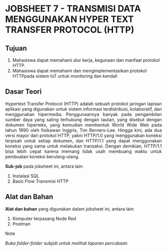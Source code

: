 # JOBSHEET 7 - TRANSMISI DATA MENGGUNAKAN HYPER TEXT TRANSFER PROTOCOL (HTTP)
## Tujuan
1) Mahasiswa dapat memahami alur kerja, kegunaan dan manfaat protokol HTTP.
2) Mahasiswa dapat memahami dan mengimplementasikan protokol HTTPpada sistem IoT untuk monitoring dan kendali


## Dasar Teori
<p align="justify">Hypertext Transfer Protocol (HTTP) adalah sebuah protokol jaringan lapisan aplikasi yang digunakan untuk sistem informasi terdistribusi, kolaboratif, dan menggunakan hipermedia. Penggunaannya banyak pada pengambilan sumber daya yang saling terhubung dengan tautan, yang disebut dengan dokumen hiperteks, yang kemudian membentuk World Wide Web pada tahun 1990 oleh fisikawan Inggris, Tim Berners-Lee. Hingga kini, ada dua versi mayor dari protokol HTTP, yakni HTTP/1.0 yang menggunakan koneksi terpisah untuk setiap dokumen, dan HTTP/1.1 yang dapat menggunakan koneksi yang sama untuk melakukan transaksi. Dengan demikian, HTTP/1.1 bisa lebih cepat karena memang tidak usah membuang waktu untuk pembuatan koneksi berulang-ulang.</p>

**Sub-job** pada jobsheet ini, antara lain:
1. Instalasi SQL
2. Basic Flow Transmisi HTTP


## Alat dan Bahan
**Alat dan bahan** yang digunakan dalam jobsheet ini, antara lain:
1) Komputer terpasang Node Red
2) Postman

> [!NOTE]  
> *Buka folder-folder subjob untuk melihat laporan percobaan*

